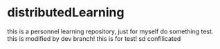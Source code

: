 # distributedLearning
this is a personnel learning repository, just for myself do something test.
this is modified by dev branch!
this is for test!
sd 
confilicated
